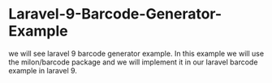 # Laravel-9-Barcode-Generator-Example
 we will see laravel 9 barcode generator example. In this example we will use the milon/barcode package and we will implement it in our laravel barcode example in laravel 9.
